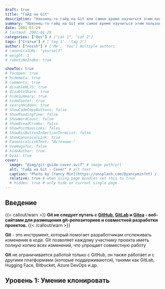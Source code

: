 ```yaml
---
draft: true
title: "Гайд на Git"
description: "Наконец-то гайд на Git или самое время научиться этим пользоваться."
summary: "Наконец-то гайд на Git или самое время научиться этим пользоваться."
date: 2001-01-29
# lastmod: 2001-01-29
categories: ["Dev"] # ["cat 1", "cat 2"]
tags: ["Статьи"] # ['tag 1', 'tag 2']
author: ["nozsh"] # ['Me', 'You'] multiple authors
# canonicalURL: "yourself"
# weight: 1
# robotsNoIndex: true

showToc: true
# TocOpen: true
# hidemeta: true
# comments: true
# disableHLJS: true
# disableShare: true
# hideSummary: true
# hideFooter: true
# searchHidden: true
# ShowCodeCopyButtons: false
# ShowReadingTime: false
# ShowWordCount: false
# ShowBreadCrumbs: false
# ShowPostNavLinks: fales
# ShowRssButtonInSectionTermList: false
# ShowCanonicalLink: true
# CanonicalLinkText: "Источник:"
# UseHugoToc: false
# hideAuthor: true
# byai: true
cover:
  image: "@img/git-guide-cover.avif" # image path/url
  alt: "Гайд на Git - Cover" # alt text
  caption: "Photo by [Yancy Min](https://unsplash.com/@yancymin?nt) / [Unsplash](https://unsplash.com/?nt)" # display caption under cover
  relative: true # when using page bundles set this to true
  # hidden: true # only hide on current single page
---
```


## Введение

{{< callout/warn >}}
**Git не следует путать с [GitHub](https://ru.wikipedia.org/wiki/GitHub?nt), [GitLab](https://ru.wikipedia.org/wiki/GitLab?nt) и [Gitea](https://ru.wikipedia.org/wiki/Gitea?nt) - веб-сайтами для размещения git-репозиториев и совместной разработки проектов.**
{{< /callout/warn >}}

**Git** - это инструмент, который помогает разработчикам отслеживать изменения в коде. Git позволяет каждому участнику проекта иметь полную копию всех изменений, что упрощает совместную работу

**Git** не ограничивается работой только с GitHub, он также работает и с другими платформами (которые поддерживаются), такими как GitLab, Hugging Face, Bitbucket, Azure DevOps и др.

## Уровень 1: Умение клонировать
